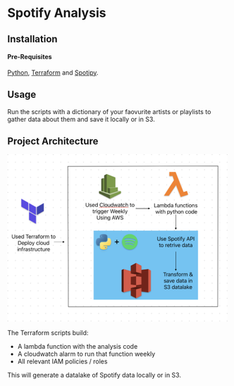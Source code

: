 # Spotify Analysis


<a name="installation"></a>
## Installation 

#### Pre-Requisites
[Python](https://www.python.org/downloads/), [Terraform](https://www.terraform.io/downloads.html) and [Spotipy](https://spotipy.readthedocs.io/en/2.13.0/).


<a name="usage"></a>
## Usage 
Run the scripts with a dictionary of your faovurite artists or playlists to gather data about them and save it locally or in S3.

<a name="projectarchitecture"></a>
## Project Architecture 

<img src="https://github.com/ssolann/Spotify-Analysis/blob/main/spotify_analysis-master/spotify_analysis.png" width="500px">

The Terraform scripts build:
- A lambda function with the analysis code
- A cloudwatch alarm to run that function weekly
- All relevant IAM policies / roles

This will generate a datalake of Spotify data locally or in S3.
